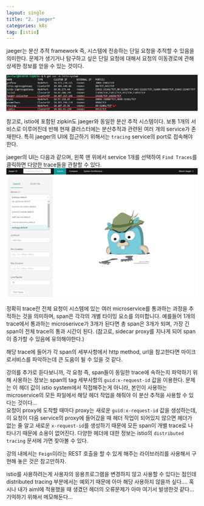 ```yaml
---
layout: single
title: "2. jaeger"
categories: k8s
tag: [istio]
---
```



jaeger는 분산 추적 framework 즉, 시스템에 전송하는 단일 요청을 추적할 수 있음을 의미한다. 문제가 생기거나 탐구하고 싶은 단일 요청에 대해서 요청의 이동경로에 관해 상세한 정보를 얻을 수 있는 것이다.    

<img  src="/assets/posts/istio/9.png" alt=""/>      

참고로, istio에 포함된 zipkin도 jaeger와 동일한 분산 추적 시스템이다. 보통 1개의 서비스로 이루어진데 반해 현재 클러스터에는 분산추적과 관련된 여러 개의 service가 존재한다. 특히 jaeger의 UI에 접근하기 위해서는 `tracing` service의 port로 접속해야한다.   
    
jaeger의 UI는 다음과 같으며, 왼쪽 맨 위에서 service 1개를 선택하여 `Find Traces`를 클릭하면 다양한 trace들을 관찰할 수 있다.   
<img  src="/assets/posts/istio/10.png" alt=""/>      

정확히 trace란 전체 요청이 시스템에 있는 여러 microservice를 통과하는 과정을 추적하는 것을 의미하며, span은 각각의 개별 타이밍 요소를 의미합니다. 예를들어 1개의 trace에서 통과하는 microserivce가 3개가 된다면 총 span은 3개가 되며, 가장 긴 span이 전체 trace의 통과 시간이 된다. (참고로, sidecar proxy를 지나게 되어 span이 증가할 수 있음에 유의해야한다.)    

해당 trace에 들어가 각 span의 세부사항에서 http method, url을 참고한다면 마이크로서비스를 파악하는데 큰 도움이 될 수 있을 것 같다.    

강의를 추가로 듣다보니까, 각 요청 즉, span들이 동일한 trace에 속하는지 파악하기 위해 사용하는 정보는 span의 tag 세부사항의 `guid:x-request-id` 값을 이용한다. 문제는 이 헤더 값이 istio system에서 직접해주는게 아니라, 본인이 사용하는 microservice의 모든 파일에서 해당 헤더 작업을 해줘야 이 분산 추적을 사용할 수 있다는 것이다...    
요청이 proxy에 도착할 때마다 proxy는 새로운 `guid:x-request-id` 값을 생성하는데, 이 요청이 다음 service의 proxy에 들어갔을 때 헤더 작업이 되어있지 않으면 헤더가 없는 줄 알고 새로운 `x-request-id`를 생성하기 때문에 모든 span이 개별 trace로 나타나기 때문에 소용이 없어진다. 다양한 헤더에 대한 정보는 istio의 `distributed tracing` 문서에 가면 찾아볼 수 있다.
      
강의 내에서는 `Feign`이라는 REST 호출을 할 수 있게 해주는 라이브러리를 사용해서 구현해 놓은 것은 참고만하자.     
   
istio를 사용하려는게 사용자의 응용프로그램을 변경하지 않고 사용할 수 있다는 점인데 distributed tracing 부분에서는 예외기 때문에 아마 해당 사용하지 않을까 싶다....  혹시나 내가 aiml에 적용했을 때 생겼던 헤더의 오류문제가 아마 여기서 발생한것 같다... 기억하기 위해서 메모해둔다...   



   
